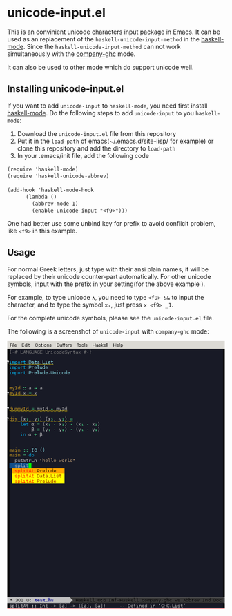 # unicode-input.el #

This is an convinient unicode characters input package in Emacs. It can 
be used as an replacement of the `haskell-unicode-input-method` in the
[haskell-mode](https://github.com/haskell/haskell-mode). Since the 
`haskell-unicode-input-method` can not work simultaneously with the
[company-ghc](https://github.com/iquiw/company-ghc) mode.

It can also be used to other mode which do support unicode well. 


## Installing unicode-input.el

If you want to add `unicode-input` to `haskell-mode`, you need first install
[haskell-mode](https://github.com/haskell/haskell-mode). Do the following 
steps to add `unicode-input` to you `haskell-mode`:

1. Download the `unicode-input.el` file from this repository
2. Put it in the `load-path` of emacs(~/.emacs.d/site-lisp/ for example) 
   or clone this repository and add the directory to `load-path`
3. In your .emacs/init file, add the following code

```elisp
(require 'haskell-mode)
(require 'haskell-unicode-abbrev)

(add-hook 'haskell-mode-hook
	  (lambda ()
	    (abbrev-mode 1)
	    (enable-unicode-input "<f9>")))
```

One had better use some unbind key for prefix to avoid conflicit problem, 
like `<f9>` in this example. 

## Usage 

For normal Greek letters, just type with their ansi plain names, it will be 
replaced by their unicode counter-part automatically. For other unicode 
symbols, input with the prefix in your setting(for the above example <f9>).

For example, to type unicode `∧`, you need to type `<f9> &&` to input the
character, and to type the symbol `x₁`, just press `x <f9> _1`. 

For the complete unicode symbols, please see the `unicode-input.el` file. 

The following is a screenshot of `unicode-input` with `company-ghc` mode:

![unicode input with company-ghc mode](./input-with-company-ghc.png)


